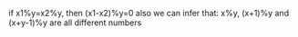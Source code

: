 if x1%y=x2%y, then (x1-x2)%y=0
also we can infer that:
x%y, (x+1)%y and (x+y-1)%y are all different numbers

